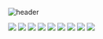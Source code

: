 ![header](https://capsule-render.vercel.app/api?type=rect&color=007acc&height=300&width=1000&section=header&text=Welcome&fontSize=90)

<img src="https://img.shields.io/badge/TypeScript-007acc?style=for-the-badge&logo=typescript&logoColor=white"> <img src="https://img.shields.io/badge/JavaScript-F0DB4F?style=for-the-badge&logo=javascript&logoColor=white"> <img src="https://img.shields.io/badge/MySQL-92B6D8?style=for-the-badge&logo=mysql&logoColor=white"> <img src="https://img.shields.io/badge/Node.js-52D688?style=for-the-badge&logo=Node.js&logoColor=white"> <img src="https://img.shields.io/badge/Express-383630?style=for-the-badge&logo=express&logoColor=white"> <img src="https://img.shields.io/badge/Nest.js-F35149?style=for-the-badge&logo=Nestjs&logoColor=white"> <img src="https://img.shields.io/badge/DynamoDB-F35149?style=for-the-badge&logo=DynamoDB&logoColor=green"> <img src="https://img.shields.io/badge/Java-ED8B00?style=for-the-badge&logo=java&logoColor=white">
<img src="https://img.shields.io/badge/Spring_Boot-6DB33F?style=for-the-badge&logo=spring-boot&logoColor=white">


